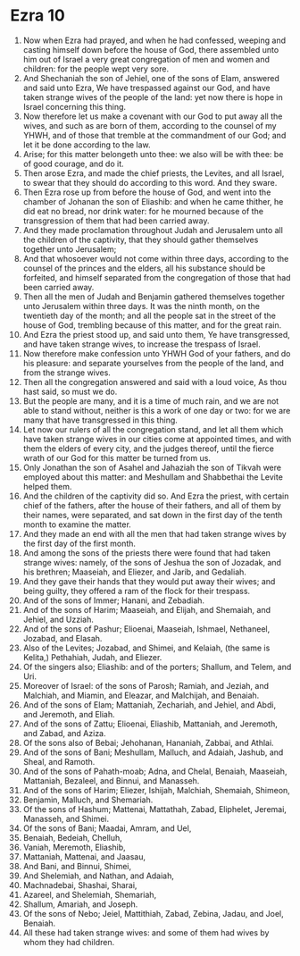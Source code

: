 ﻿# Ezra 10
1. Now when Ezra had prayed, and when he had confessed, weeping and casting himself down before the house of God, there assembled unto him out of Israel a very great congregation of men and women and children: for the people wept very sore. 
2. And Shechaniah the son of Jehiel, one of the sons of Elam, answered and said unto Ezra, We have trespassed against our God, and have taken strange wives of the people of the land: yet now there is hope in Israel concerning this thing. 
3. Now therefore let us make a covenant with our God to put away all the wives, and such as are born of them, according to the counsel of my YHWH, and of those that tremble at the commandment of our God; and let it be done according to the law. 
4. Arise; for this matter belongeth unto thee: we also will be with thee: be of good courage, and do it. 
5. Then arose Ezra, and made the chief priests, the Levites, and all Israel, to swear that they should do according to this word. And they sware. 
6.  Then Ezra rose up from before the house of God, and went into the chamber of Johanan the son of Eliashib: and when he came thither, he did eat no bread, nor drink water: for he mourned because of the transgression of them that had been carried away. 
7. And they made proclamation throughout Judah and Jerusalem unto all the children of the captivity, that they should gather themselves together unto Jerusalem; 
8. And that whosoever would not come within three days, according to the counsel of the princes and the elders, all his substance should be forfeited, and himself separated from the congregation of those that had been carried away. 
9.  Then all the men of Judah and Benjamin gathered themselves together unto Jerusalem within three days. It was the ninth month, on the twentieth day of the month; and all the people sat in the street of the house of God, trembling because of this matter, and for the great rain. 
10. And Ezra the priest stood up, and said unto them, Ye have transgressed, and have taken strange wives, to increase the trespass of Israel. 
11. Now therefore make confession unto YHWH God of your fathers, and do his pleasure: and separate yourselves from the people of the land, and from the strange wives. 
12. Then all the congregation answered and said with a loud voice, As thou hast said, so must we do. 
13. But the people are many, and it is a time of much rain, and we are not able to stand without, neither is this a work of one day or two: for we are many that have transgressed in this thing. 
14. Let now our rulers of all the congregation stand, and let all them which have taken strange wives in our cities come at appointed times, and with them the elders of every city, and the judges thereof, until the fierce wrath of our God for this matter be turned from us. 
15.  Only Jonathan the son of Asahel and Jahaziah the son of Tikvah were employed about this matter: and Meshullam and Shabbethai the Levite helped them. 
16. And the children of the captivity did so. And Ezra the priest, with certain chief of the fathers, after the house of their fathers, and all of them by their names, were separated, and sat down in the first day of the tenth month to examine the matter. 
17. And they made an end with all the men that had taken strange wives by the first day of the first month. 
18.  And among the sons of the priests there were found that had taken strange wives: namely, of the sons of Jeshua the son of Jozadak, and his brethren; Maaseiah, and Eliezer, and Jarib, and Gedaliah. 
19. And they gave their hands that they would put away their wives; and being guilty, they offered a ram of the flock for their trespass. 
20. And of the sons of Immer; Hanani, and Zebadiah. 
21. And of the sons of Harim; Maaseiah, and Elijah, and Shemaiah, and Jehiel, and Uzziah. 
22. And of the sons of Pashur; Elioenai, Maaseiah, Ishmael, Nethaneel, Jozabad, and Elasah. 
23. Also of the Levites; Jozabad, and Shimei, and Kelaiah, (the same is Kelita,) Pethahiah, Judah, and Eliezer. 
24. Of the singers also; Eliashib: and of the porters; Shallum, and Telem, and Uri. 
25. Moreover of Israel: of the sons of Parosh; Ramiah, and Jeziah, and Malchiah, and Miamin, and Eleazar, and Malchijah, and Benaiah. 
26. And of the sons of Elam; Mattaniah, Zechariah, and Jehiel, and Abdi, and Jeremoth, and Eliah. 
27. And of the sons of Zattu; Elioenai, Eliashib, Mattaniah, and Jeremoth, and Zabad, and Aziza. 
28. Of the sons also of Bebai; Jehohanan, Hananiah, Zabbai, and Athlai. 
29. And of the sons of Bani; Meshullam, Malluch, and Adaiah, Jashub, and Sheal, and Ramoth. 
30. And of the sons of Pahath-moab; Adna, and Chelal, Benaiah, Maaseiah, Mattaniah, Bezaleel, and Binnui, and Manasseh. 
31. And of the sons of Harim; Eliezer, Ishijah, Malchiah, Shemaiah, Shimeon, 
32. Benjamin, Malluch, and Shemariah. 
33. Of the sons of Hashum; Mattenai, Mattathah, Zabad, Eliphelet, Jeremai, Manasseh, and Shimei. 
34. Of the sons of Bani; Maadai, Amram, and Uel, 
35. Benaiah, Bedeiah, Chelluh, 
36. Vaniah, Meremoth, Eliashib, 
37. Mattaniah, Mattenai, and Jaasau, 
38. And Bani, and Binnui, Shimei, 
39. And Shelemiah, and Nathan, and Adaiah, 
40. Machnadebai, Shashai, Sharai, 
41. Azareel, and Shelemiah, Shemariah, 
42. Shallum, Amariah, and Joseph. 
43. Of the sons of Nebo; Jeiel, Mattithiah, Zabad, Zebina, Jadau, and Joel, Benaiah. 
44. All these had taken strange wives: and some of them had wives by whom they had children. 
